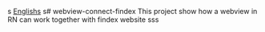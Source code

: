s [Englishs](http://google.com)
s# webview-connect-findex
This project show how a webview in RN can work together with findex website
sss